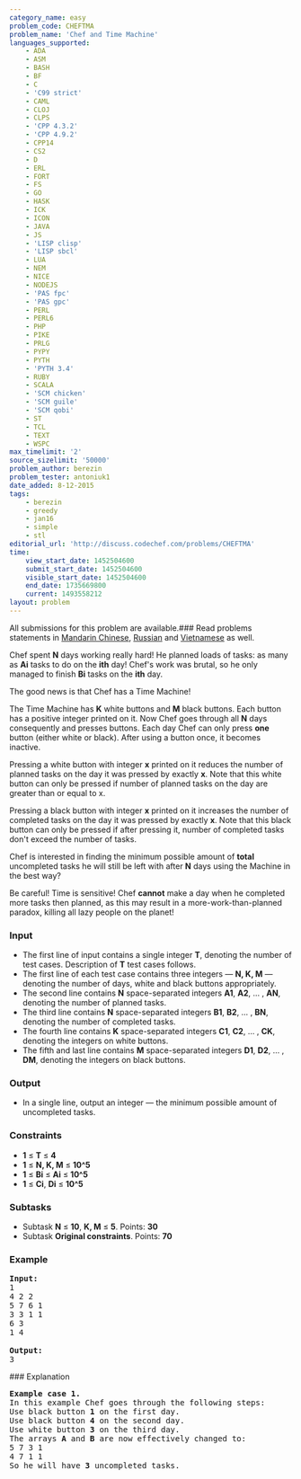 ```yaml
---
category_name: easy
problem_code: CHEFTMA
problem_name: 'Chef and Time Machine'
languages_supported:
    - ADA
    - ASM
    - BASH
    - BF
    - C
    - 'C99 strict'
    - CAML
    - CLOJ
    - CLPS
    - 'CPP 4.3.2'
    - 'CPP 4.9.2'
    - CPP14
    - CS2
    - D
    - ERL
    - FORT
    - FS
    - GO
    - HASK
    - ICK
    - ICON
    - JAVA
    - JS
    - 'LISP clisp'
    - 'LISP sbcl'
    - LUA
    - NEM
    - NICE
    - NODEJS
    - 'PAS fpc'
    - 'PAS gpc'
    - PERL
    - PERL6
    - PHP
    - PIKE
    - PRLG
    - PYPY
    - PYTH
    - 'PYTH 3.4'
    - RUBY
    - SCALA
    - 'SCM chicken'
    - 'SCM guile'
    - 'SCM qobi'
    - ST
    - TCL
    - TEXT
    - WSPC
max_timelimit: '2'
source_sizelimit: '50000'
problem_author: berezin
problem_tester: antoniuk1
date_added: 8-12-2015
tags:
    - berezin
    - greedy
    - jan16
    - simple
    - stl
editorial_url: 'http://discuss.codechef.com/problems/CHEFTMA'
time:
    view_start_date: 1452504600
    submit_start_date: 1452504600
    visible_start_date: 1452504600
    end_date: 1735669800
    current: 1493558212
layout: problem
---
```

All submissions for this problem are available.###  Read problems statements in [Mandarin Chinese](http://www.codechef.com/download/translated/JAN16/mandarin/CHEFTMA.pdf), [Russian](http://www.codechef.com/download/translated/JAN16/russian/CHEFTMA.pdf) and [Vietnamese](http://www.codechef.com/download/translated/JAN16/vietnamese/CHEFTMA.pdf) as well.

Chef spent **N** days working really hard! He planned loads of tasks: as many as **Ai** tasks to do on the **ith** day! Chef's work was brutal, so he only managed to finish **Bi** tasks on the **ith** day.

The good news is that Chef has a Time Machine!

The Time Machine has **K** white buttons and **M** black buttons. Each button has a positive integer printed on it. Now Chef goes through all **N** days consequently and presses buttons. Each day Chef can only press **one** button (either white or black). After using a button once, it becomes inactive.

Pressing a white button with integer **x** printed on it reduces the number of planned tasks on the day it was pressed by exactly **x**. Note that this white button can only be pressed if number of planned tasks on the day are greater than or equal to x.

Pressing a black button with integer **x** printed on it increases the number of completed tasks on the day it was pressed by exactly **x**. Note that this black button can only be pressed if after pressing it, number of completed tasks don't exceed the number of tasks.

Chef is interested in finding the minimum possible amount of **total** uncompleted tasks he will still be left with after **N** days using the Machine in the best way?

Be careful! Time is sensitive! Chef **cannot** make a day when he completed more tasks then planned, as this may result in a more-work-than-planned paradox, killing all lazy people on the planet!

### Input

- The first line of input contains a single integer **T**, denoting the number of test cases. Description of **T** test cases follows.
- The first line of each test case contains three integers — **N, K, M** — denoting the number of days, white and black buttons appropriately.
- The second line contains **N** space-separated integers **A1**, **A2**, … , **AN**, denoting the number of planned tasks.
- The third line contains **N** space-separated integers **B1**, **B2**, … , **BN**, denoting the number of completed tasks.
- The fourth line contains **K** space-separated integers **C1**, **C2**, … , **CK**, denoting the integers on white buttons.
- The fifth and last line contains **M** space-separated integers **D1**, **D2**, … , **DM**, denoting the integers on black buttons.

### Output

- In a single line, output an integer — the minimum possible amount of uncompleted tasks.

### Constraints

- **1** ≤ **T** ≤ **4**
- **1** ≤ **N, K, M** ≤ **10^5**
- **1** ≤ **Bi** ≤ **Ai** ≤ **10^5**
- **1** ≤ **Ci**, **Di** ≤ **10^5**

### Subtasks

- Subtask **N** ≤ **10**, **K, M** ≤ **5**. Points: **30**
- Subtask **Original constraints**. Points: **70**

### Example

<pre><b>Input:</b>
1
4 2 2 
5 7 6 1
3 3 1 1
6 3
1 4

<b>Output:</b>
3
</pre>### Explanation

<pre><b>Example case 1.</b>
In this example Chef goes through the following steps:
Use black button <b>1</b> on the first day.
Use black button <b>4</b> on the second day.
Use white button <b>3</b> on the third day.
The arrays <b>A</b> and <b>B</b> are now effectively changed to:
5 7 3 1
4 7 1 1
So he will have <b>3</b> uncompleted tasks.
</pre>